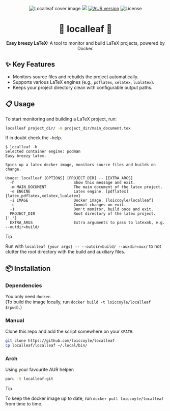 <p align="center">
  <img src="https://loiccoyle.com/images/projects/localleaf/cover.png" alt="Localleaf cover image" />
  <a href="https://github.com/loiccoyle/localleaf/actions/workflows/ci.yml"><img src="https://github.com/loiccoyle/localleaf/actions/workflows/ci.yml/badge.svg"></a>
  <a href="https://aur.archlinux.org/packages/localleaf-git"><img src="https://img.shields.io/aur/version/localleaf-git" alt="AUR version"></a>
  <img src="https://img.shields.io/github/license/loiccoyle/localleaf" alt="License">
</p>
<h1 align="center">🍃 localleaf 🍃</h1>
<p align="center"><strong>Easy breezy LaTeX:</strong> A tool to monitor and build LaTeX projects, powered by Docker.</p>

## ✨ Key Features

- Monitors source files and rebuilds the project automatically.
- Supports various LaTeX engines (e.g., `pdflatex`, `xelatex`, `lualatex`).
- Keeps your project directory clean with configurable output paths.

## 📋 Usage

To start monitoring and building a LaTeX project, run:

```bash
localleaf project_dir/ -m project_dir/main_document.tex
```

If in doubt check the `-h`elp.

<!-- help start -->

```console
$ localleaf -h
Selected container engine: podman
Easy breezy latex.

Spins up a latex docker image, monitors source files and builds on change.

Usage: localleaf [OPTIONS] [PROJECT_DIR] -- [EXTRA_ARGS]
  -h                          Show this message and exit.
  -m MAIN_DOCUMENT            The main document of the latex project.
  -e ENGINE                   Latex engine. [pdflatex] {latex,pdflatex,xelatex,lualatex}
  -i IMAGE                    Docker image. [loiccoyle/localleaf]
  -c                          Commit changes on exit.
  -1                          Don't monitor, build once and exit.
  PROJECT_DIR                 Root directory of the latex project. ['.']
  EXTRA_ARGS                  Extra arguments to pass to latexmk, e.g. --outdir=build/
```

<!-- help end -->

> [!TIP]
> Run with `localleaf {your args} -- --outdir=build/ --auxdir=aux/` to not clutter the root directory with the build and auxiliary files.

## 📦 Installation

### Dependencies

You only need `docker`.  
(To build the image locally, run `docker build -t loiccoyle/localleaf $(pwd)`.)

### Manual

Clone this repo and add the script somewhere on your `$PATH`.

```bash
git clone https://github.com/loiccoyle/localleaf
cp localleaf/localleaf ~/.local/bin/
```

### Arch

Using your favourite AUR helper:

```bash
paru -S localleaf-git
```

> [!TIP]
> To keep the docker image up to date, run `docker pull loiccoyle/localleaf` from time to time.
